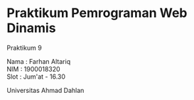 # Praktikum Pemrograman Web Dinamis
Praktikum 9
  
Nama  : Farhan Altariq  
NIM   : 1900018320  
Slot  : Jum'at - 16.30
  
Universitas Ahmad Dahlan
